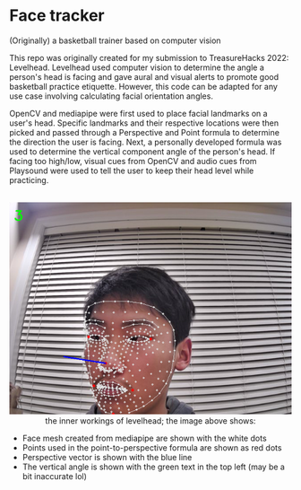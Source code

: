# Face tracker
(Originally) a basketball trainer based on computer vision

This repo was originally created for my submission to TreasureHacks 2022: Levelhead. Levelhead used computer vision to determine the angle a person's head is facing and gave aural and visual alerts to promote good basketball practice etiquette. However, this code can be adapted for any use case involving calculating facial orientation angles.

OpenCV and mediapipe were first used to place facial landmarks on a user's head. Specific landmarks and their respective locations were then picked and passed through a Perspective and Point formula to determine the direction the user is facing. Next, a personally developed formula was used to determine the vertical component angle of the person's head. If facing too high/low, visual cues from OpenCV and audio cues from Playsound were used to tell the user to keep their head level while practicing.

<p align="center">
  <br>
  <img src="Levelhead.png"/>
  <br>
  the inner workings of levelhead; the image above shows:
</p>

- Face mesh created from mediapipe are shown with the white dots <br/>
- Points used in the point-to-perspective formula are shown as red dots <br/> 
- Perspective vector is shown with the blue line <br/>
- The vertical angle is shown with the green text in the top left (may be a bit inaccurate lol) <br/>

